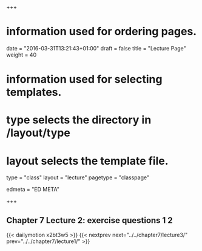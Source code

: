 +++
# information used for ordering pages.
date = "2016-03-31T13:21:43+01:00"
draft = false
title = "Lecture Page"
weight = 40

# information used for selecting templates.
# type selects the directory in /layout/type
# layout selects the template file.

type   = "class"
layout = "lecture"
pagetype = "classpage"





edmeta = "ED META"

+++
## Chapter 7 Lecture 2: exercise questions 1 2
{{< dailymotion x2bt3w5 >}}
{{< nextprev next="../../chapter7/lecture3/"     prev="../../chapter7/lecture1/"  >}}

